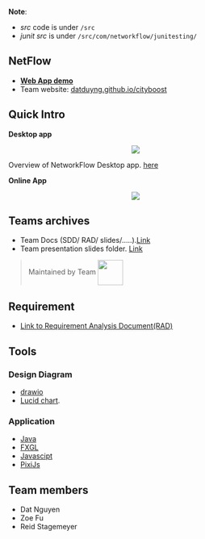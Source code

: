 **Note**:<br>
- *src* code is under `/src`
- *junit src* is under `/src/com/networkflow/junitesting/`

## NetFlow 
- [**Web App demo**](https://datduyng.github.io/cityboost/createMap.html)
- Team website: [datduyng.github.io/cityboost](https://datduyng.github.io/cityboost/)

## Quick Intro

**Desktop app**

<center><img src="https://user-images.githubusercontent.com/35666615/55765742-c4eb4e80-5a36-11e9-8939-98459d89523e.PNG"></center>

Overview of NetworkFlow Desktop app. [here]()

**Online App**

<center><img src="https://user-images.githubusercontent.com/35666615/55765587-fe6f8a00-5a35-11e9-90aa-df35de9f5b87.gif"></center>



## Teams archives
- Team Docs (SDD/ RAD/ slides/.....).[Link](https://1drv.ms/f/s!Ao4rMqb_sxm7hekkgVly3Rf05hR_0Q)
- Team presentation slides folder. [Link](https://1drv.ms/f/s!Ao4rMqb_sxm7hLZ969vMy8ix-KIkQg)






> Maintained by Team <img align="center" src="https://user-images.githubusercontent.com/35666615/52318190-de194580-2988-11e9-929d-09aec2551b13.png" height="50" width="50">


## Requirement
- [Link to Requirement Analysis Document(RAD)](https://1drv.ms/w/s!Ao4rMqb_sxm7hLQrMgIDW_j-IFPFhw)


## Tools
### Design Diagram
- [drawio](https://www.draw.io/)
- [Lucid chart](https://www.lucidchart.com).

### Application
- [Java](https://www.java.com/en/)
- [FXGL]()
- [Javascipt]()
- [PixiJs]()


## Team members
- Dat Nguyen 
- Zoe Fu
- Reid Stagemeyer


